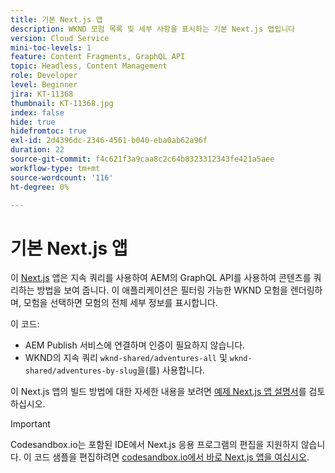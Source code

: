 ```yaml
---
title: 기본 Next.js 앱
description: WKND 모험 목록 및 세부 사항을 표시하는 기본 Next.js 앱입니다
version: Cloud Service
mini-toc-levels: 1
feature: Content Fragments, GraphQL API
topic: Headless, Content Management
role: Developer
level: Beginner
jira: KT-11368
thumbnail: KT-11368.jpg
index: false
hide: true
hidefromtoc: true
exl-id: 2d4396dc-2346-4561-b040-eba0ab62a96f
duration: 22
source-git-commit: f4c621f3a9caa8c2c64b8323312343fe421a5aee
workflow-type: tm+mt
source-wordcount: '116'
ht-degree: 0%

---
```


# 기본 Next.js 앱

이 [Next.js](https://nextjs.org/) 앱은 지속 쿼리를 사용하여 AEM의 GraphQL API를 사용하여 콘텐츠를 쿼리하는 방법을 보여 줍니다. 이 애플리케이션은 필터링 가능한 WKND 모험을 렌더링하며, 모험을 선택하면 모험의 전체 세부 정보를 표시합니다.

이 코드:

+ AEM Publish 서비스에 연결하며 인증이 필요하지 않습니다.
+ WKND의 지속 쿼리 `wknd-shared/adventures-all` 및 `wknd-shared/adventures-by-slug`을(를) 사용합니다.

이 Next.js 앱의 빌드 방법에 대한 자세한 내용을 보려면 [예제 Next.js 앱 설명서](../example-apps/next-js.md)를 검토하십시오.

>[!IMPORTANT]
>
> Codesandbox.io는 포함된 IDE에서 Next.js 응용 프로그램의 편집을 지원하지 않습니다. 이 코드 샘플을 편집하려면 [codesandbox.io에서 바로 Next.js 앱을 여십시오](https://codesandbox.io/s/wknd-next-js-app-u8x5f8).
